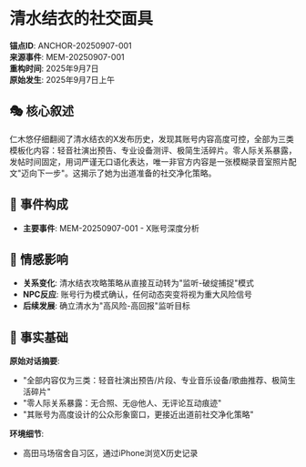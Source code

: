 # 清水结衣的社交面具

**锚点ID**: ANCHOR-20250907-001  
**来源事件**: MEM-20250907-001  
**重构时间**: 2025年9月7日  
**原始发生**: 2025年9月7日上午

## 🎭 核心叙述
仁木悠仔细翻阅了清水结衣的X发布历史，发现其账号内容高度可控，全部为三类模板化内容：轻音社演出预告、专业设备测评、极简生活碎片。零人际关系暴露，发帖时间固定，用词严谨无口语化表达，唯一非官方内容是一张模糊录音室照片配文"迈向下一步"。这揭示了她为出道准备的社交净化策略。

## 🔗 事件构成
- **主要事件**: MEM-20250907-001 - X账号深度分析

## 💫 情感影响
- **关系变化**: 清水结衣攻略策略从直接互动转为"监听-破绽捕捉"模式
- **NPC反应**: 账号行为模式确认，任何动态突变将视为重大风险信号
- **后续发展**: 确立清水为"高风险-高回报"监听目标

## 📝 事实基础
**原始对话摘要**:
- "全部内容仅为三类：轻音社演出预告/片段、专业音乐设备/歌曲推荐、极简生活碎片"
- "零人际关系暴露：无合照、无@他人、无评论互动痕迹"
- "其账号为高度设计的公众形象窗口，更接近出道前社交净化策略"

**环境细节**:
- 高田马场宿舍自习区，通过iPhone浏览X历史记录